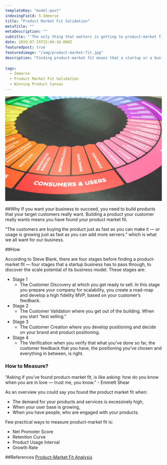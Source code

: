 ```yaml
---
templateKey: "model-post"
indexingField: 5-Immerse
title: "Product Market Fit Validation"
metaTitle: ""
metaDescription: ""
subtitle: "'The only thing that matters is getting to product-market fit' - Andreessen Horowitz"
date: 2019-07-25T15:04:10.000Z
featuredpost: true
featuredimage: "/img/product-market-fit.jpg"
description: "Finding product-market fit means that a startup or a business found the way to add value to a set of customers and is now ready to scale, to grow. It further means the business has found a set of customers that resonate with their product."

tags:
  - Immerse
  - Product Market Fit Validation
  - Winning Product Canvas
---
```


![flavor wheel](/img/product-market-fit.jpg)

##Why
If you want your business to succeed, you need to build products that your target customers really want. Building a product your customer really wants means you have found your product market fit.

“The customers are buying the product just as fast as you can make it — or usage is growing just as fast as you can add more servers.” which is what we all want for our business.

##How

According to Steve Blank, there are four stages before finding a product-market fit — four stages that a startup business has to pass through, to discover the scale potential of its business model. These stages are:

- Stage 1
  - The Customer Discovery at which you get ready to sell. In this stage you prepare your company for scalability, you create a road-map and develop a high fidelity MVP, based on your customer’s feedback.
- Stage 2
  - The Customer Validation where you get out of the building. When you start “test selling.”
- Stage 3
  - The Customer Creation where you develop positioning and decide on your brand and product positioning.
- Stage 4
  - The Verification when you verify that what you’ve done so far, the customer feedback that you have, the positioning you’ve chosen and everything in between, is right.

### How to Measure?

“Asking if you’ve found product-market fit, is like asking: how do you know when you are in love — trust me, you know.” - Emmett Shear

As an overview you could say you found the product market fit when:

- The demand for your products and services is excessively high,
- When your user base is growing,
- When you have people, who are engaged with your products.

Few practical ways to measure product-market fit is:

- Net Promoter Score
- Retention Curve
- Product Usage Interval
- Growth Rate

##References
[Product-Market Fit Analysis](https://www.growthsandwich.com/resources/product-market-fit-analysis/)
